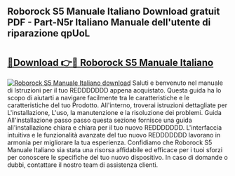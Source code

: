 ## Roborock S5 Manuale Italiano Download gratuit PDF - Part-N5r Italiano Manuale dell'utente di riparazione qpUoL

# <h2><a href="http://dfgivdb.blite.top/?on=Roborock+S5+Manuale+Italiano">🔗Download 👉🔴 Roborock S5 Manuale Italiano</a></h2>

[![Roborock S5 Manuale Italiano download](https://i.imgur.com/lujVjoI.png)](http://dfgivdb.blite.top/?on=Roborock+S5+Manuale+Italiano)
Saluti e benvenuto nel manuale di Istruzioni per il tuo REDDDDDDD appena acquistato. Questa guida ha lo scopo di aiutarti a navigare facilmente tra le caratteristiche e le caratteristiche del tuo Prodotto. All'interno, troverai istruzioni dettagliate per L'installazione, L'uso, la manutenzione e la risoluzione dei problemi. Guida All'installazione passo passo questa sezione fornisce una guida all'installazione chiara e chiara per il tuo nuovo REDDDDDDD. L'interfaccia intuitiva e le funzionalità avanzate del tuo nuovo REDDDDDDD lavorano in armonia per migliorare la tua esperienza. Confidiamo che Roborock S5 Manuale Italiano sia stata una risorsa affidabile ed efficace per i tuoi sforzi per conoscere le specifiche del tuo nuovo dispositivo. In caso di domande o dubbi, contattare il nostro team di assistenza clienti.
